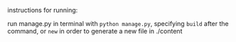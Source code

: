 instructions for running: 

run manage.py in terminal with `python manage.py`, specifying `build` after the command, or `new` in order to generate a new file in ./content

